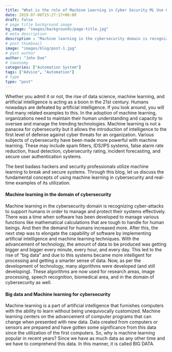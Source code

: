 ```yaml
---
title: "What is the role of Machine Learning in Cyber Security ML Use Cases"
date: 2019-07-06T15:27:17+06:00
draft: false
# page title background image
bg_image: "images/backgrounds/page-title.jpg"
# meta description
description : "Machine learning in the cybersecurity domain is recognizing cyber-attacks to support humans in order to manage and protect their systems effectively. ."
# post thumbnail
image: "images/blog/post-1.jpg"
# post author
author: "John Doe"
# taxonomy
categories: ["Automation System"]
tags: ["Advice", "Automation"]
# type
type: "post"
---
```


Whether you admit it or not, the rise of data science, machine learning, and artificial intelligence is acting as a boon in the 21st century. Humans nowadays are defeated by artificial intelligence. If you look around, you will find many related examples to this. In the adoption of machine learning, organizations need to maintain their human understanding and capacity to oversee and manage the trending technologies. Machine learning is not a panacea for cybersecurity but it allows the introduction of intelligence to the first level of defense against cyber threats for an organization. Various subjects of cybersecurity have been made more powerful with machine learning. These may include spam filters, IDS/IPS systems, false alarm rate reduction, fraud detection, cybersecurity rating, incident forecasting, and secure user authentication systems.

The best badass hackers and security professionals utilize machine learning to break and secure systems. Through this blog, let us discuss the fundamental concepts of using machine learning in cybersecurity and real-time examples of its utilization.


#### Machine learning in the domain of cybersecurity
Machine learning in the cybersecurity domain is recognizing cyber-attacks to support humans in order to manage and protect their systems effectively. There was a time when software has been developed to manage various functions like mathematical calculations that are tough to handle for human beings. And then the demand for humans increased more. After this, the next step was to elongate the capability of software by implementing artificial intelligence and machine learning techniques. With the advancement of technology, the amount of data to be produced was getting bigger and bigger every minute, every hour, and every day. This led to the rise of “big data” and due to this systems became more intelligent for processing and getting a smarter sense of data. Now, as per the development of technology, many algorithms were developed (and still developing). These algorithms are now used for research areas, image processing, speech recognition, biomedical area, and in the domain of cybersecurity as well.

#### Big data and Machine learning for cybersecurity
Machine learning is a part of artificial intelligence that furnishes computers with the ability to learn without being unequivocally customized. Machine learning centers on the advancement of computer programs that can change when presented with new data. Data created from computers or sensors are prepared and have gotten some significance from this data since the utilization of the first computers. So, why is machine learning popular in recent years? Since we have as much data as any other time and we have to comprehend this data. In this manner, it is called BIG DATA. 
